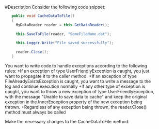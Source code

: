 ﻿#Description
Consider the following code snippet:

 ```csharp
    public void CacheDataToFile()
	{
	  MyDataReader reader = this.GetDataReader();
  
	  this.SaveToFile(reader, "SomeFileName.dat");
  
	  this.Logger.Write("File saved successfully");
  
	  reader.Close();
	}
 ```

You want to write code to handle exceptions according to the following rules:
+If an exception of type UserFriendlyException is caught, you just want to propagate it to the caller method.
+If an exception of type FileAlreadyExistsException is caught, you want to write a message to the log and continue execution normally
+If any other type of exception is caught, you want to throw a new exception of type UserFriendlyException, with the message "Unable to save data to cache" and keep the original exception in the InnerException property of the new exception being thrown.
+Regardless of any exception being thrown, the reader.Close() method must always be called
  
Make the necessary changes to the CacheDataToFile method.
